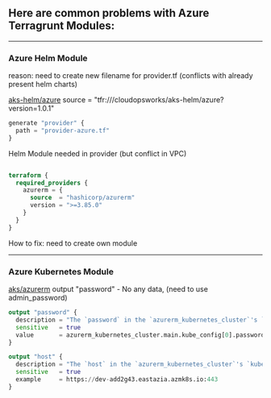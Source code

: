 ## Here are common problems with Azure Terragrunt Modules:

-----------------------
### Azure Helm Module
reason: need to create new filename for provider.tf (conflicts with already present helm charts)

[aks-helm/azure](https://registry.terraform.io/modules/cloudopsworks/aks-helm/azure/latest?tab=inputs)
  source = "tfr:///cloudopsworks/aks-helm/azure?version=1.0.1"


```terraform
generate "provider" {
  path = "provider-azure.tf"
}
```

Helm Module needed in provider (but conflict in VPC)
```terraform

terraform {
  required_providers {
    azurerm = {
      source  = "hashicorp/azurerm"
      version = ">=3.85.0"
    }
  }
}
```
How to fix: need to create own module

-----------------------
### Azure Kubernetes Module
[aks/azurerm](https://registry.terraform.io/modules/Azure/aks/azurerm/latest)
output "password"  - No any data, (need to use admin_password)
```terraform
output "password" {
  description = "The `password` in the `azurerm_kubernetes_cluster`'s `kube_config` block. A password or token used to authenticate to the Kubernetes cluster."
  sensitive   = true
  value       = azurerm_kubernetes_cluster.main.kube_config[0].password
}
```
```terraform
output "host" {
  description = "The `host` in the `azurerm_kubernetes_cluster`'s `kube_config` block. The Kubernetes cluster server host."
  sensitive   = true
  example     = https://dev-add2g43.eastazia.azmk8s.io:443
}
```
